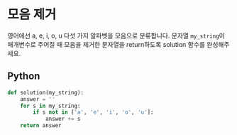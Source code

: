 # 모음 제거
영어에선 a, e, i, o, u 다섯 가지 알파벳을 모음으로 분류합니다. 문자열 `my_string`이 매개변수로 주어질 때 모음을 제거한 문자열을 return하도록 solution 함수를 완성해주세요.

## Python
```python
def solution(my_string):
    answer = ''
    for s in my_string:
        if s not in ['a', 'e', 'i', 'o', 'u']:
            answer += s
    return answer
```